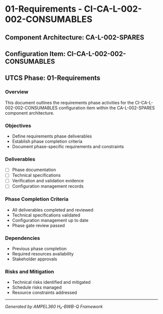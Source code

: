 # 01-Requirements - CI-CA-L-002-002-CONSUMABLES

## Component Architecture: CA-L-002-SPARES
## Configuration Item: CI-CA-L-002-002-CONSUMABLES
## UTCS Phase: 01-Requirements

### Overview
This document outlines the requirements phase activities for the CI-CA-L-002-002-CONSUMABLES configuration item within the CA-L-002-SPARES component architecture.

### Objectives
- Define requirements phase deliverables
- Establish phase completion criteria
- Document phase-specific requirements and constraints

### Deliverables
- [ ] Phase documentation
- [ ] Technical specifications
- [ ] Verification and validation evidence
- [ ] Configuration management records

### Phase Completion Criteria
- All deliverables completed and reviewed
- Technical specifications validated
- Configuration management up to date
- Phase gate review passed

### Dependencies
- Previous phase completion
- Required resources availability
- Stakeholder approvals

### Risks and Mitigation
- Technical risks identified and mitigated
- Schedule risks managed
- Resource constraints addressed

---
*Generated by AMPEL360 H₂-BWB-Q Framework*
